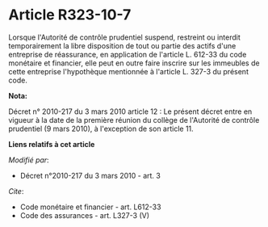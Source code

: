 # Article R323-10-7

Lorsque l'Autorité de contrôle prudentiel suspend, restreint ou interdit temporairement la libre disposition de tout ou
partie des actifs d'une entreprise de réassurance, en application de l'article L. 612-33 du code monétaire et financier, elle
peut en outre faire inscrire sur les immeubles de cette entreprise l'hypothèque mentionnée à l'article L. 327-3 du présent
code.

**Nota:**

Décret n° 2010-217 du 3 mars 2010 article 12 : Le présent décret entre en vigueur à la date de la première réunion du collège
de l'Autorité de contrôle prudentiel (9 mars 2010), à l'exception de son article 11.

**Liens relatifs à cet article**

_Modifié par_:

  - Décret n°2010-217 du 3 mars 2010 - art. 3

_Cite_:

  - Code monétaire et financier - art. L612-33
  - Code des assurances - art. L327-3 (V)
